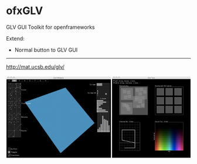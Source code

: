 # ofxGLV
GLV GUI Toolkit for openframeworks

Extend:
- Normal button to GLV GUI

----

http://mat.ucsb.edu/glv/

![alt tag](https://github.com/Geistyp/ofxGLV/blob/master/ofxaddons_thumbnail.png)

